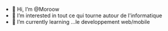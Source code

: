 - 👋 Hi, I’m @Moroow
- 👀 I’m interested in tout ce qui tourne autour de l'informatique
- 🌱 I’m currently learning ...le developpement web/mobile

<!---
Moroow/Moroow is a ✨ special ✨ repository because its `README.md` (this file) appears on your GitHub profile.
You can click the Preview link to take a look at your changes.
--->

